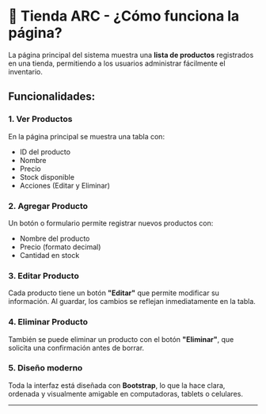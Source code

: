 # 🛒 Tienda ARC - ¿Cómo funciona la página?

La página principal del sistema muestra una **lista de productos** registrados en una tienda, permitiendo a los usuarios administrar fácilmente el inventario.

##  Funcionalidades:

### 1. Ver Productos
En la página principal se muestra una tabla con:
- ID del producto
- Nombre
- Precio
- Stock disponible
- Acciones (Editar y Eliminar)

### 2.  Agregar Producto
Un botón o formulario permite registrar nuevos productos con:
- Nombre del producto
- Precio (formato decimal)
- Cantidad en stock

### 3.  Editar Producto
Cada producto tiene un botón **"Editar"** que permite modificar su información. Al guardar, los cambios se reflejan inmediatamente en la tabla.

### 4.  Eliminar Producto
También se puede eliminar un producto con el botón **"Eliminar"**, que solicita una confirmación antes de borrar.

### 5.  Diseño moderno
Toda la interfaz está diseñada con **Bootstrap**, lo que la hace clara, ordenada y visualmente amigable en computadoras, tablets o celulares.

---


